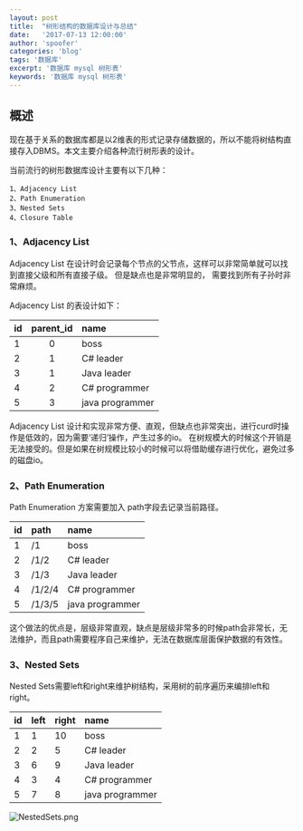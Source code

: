 ```yaml
---
layout: post
title:  "树形结构的数据库设计与总结"
date:   '2017-07-13 12:00:00'
author: 'spoofer'
categories: 'blog'
tags: '数据库'
excerpt: '数据库 mysql 树形表'
keywords: '数据库 mysql 树形表'
---
```


## 概述
现在基于关系的数据库都是以2维表的形式记录存储数据的，所以不能将树结构直接存入DBMS。本文主要介绍各种流行树形表的设计。

当前流行的树形数据库设计主要有以下几种：

```
1、Adjacency List
2、Path Enumeration
3、Nested Sets
4、Closure Table
```

### 1、Adjacency List

Adjacency List 在设计时会记录每个节点的父节点，这样可以非常简单就可以找到直接父级和所有直接子级。
但是缺点也是非常明显的， 需要找到所有子孙时非常麻烦。

 Adjacency List 的表设计如下：

| id        | parent_id           | name |
| ------------- |:-------------:| :---------|
| 1      | 0 | boss |
| 2      | 1 | C# leader |
| 3      | 1 | Java leader |
| 4      | 2 | C# programmer |
| 5      | 3 | java programmer |

Adjacency List 设计和实现非常方便、直观，但缺点也非常突出，进行curd时操作是低效的，因为需要‘递归’操作，产生过多的io。
在树规模大的时候这个开销是无法接受的。但是如果在树规模比较小的时候可以将借助缓存进行优化，避免过多的磁盘io。

### 2、Path Enumeration

Path Enumeration 方案需要加入 path字段去记录当前路径。

| id        | path          | name |
| ------------- |:-------------| :---------|
| 1      | /1 | boss |
| 2      | /1/2 | C# leader |
| 3      | /1/3 | Java leader |
| 4      | /1/2/4 | C# programmer |
| 5      | /1/3/5 | java programmer |

这个做法的优点是，层级非常直观，缺点是层级非常多的时候path会非常长，无法维护，而且path需要程序自己来维护，无法在数据库层面保护数据的有效性。


### 3、Nested Sets

Nested Sets需要left和right来维护树结构，采用树的前序遍历来编排left和right。


| id        | left  | right | name |
| ------------- |:-------------| :---------|:--------|
| 1      | 1 | 10 | boss |
| 2      | 2 | 5 | C# leader |
| 3      | 6 | 9 | Java leader |
| 4      | 3 | 4 | C# programmer |
| 5      | 7 | 8 | java programmer |


![NestedSets.png][1]




































[1]: http://www.spoofer.top/assets/images/2017/07/树形.png
